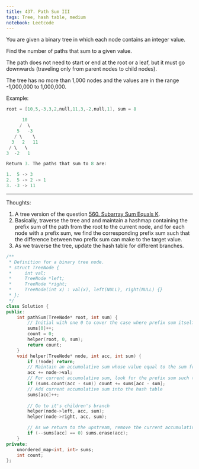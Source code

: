 ```yaml
---
title: 437. Path Sum III
tags: Tree, hash table, medium
notebook: Leetcode
---
```

You are given a binary tree in which each node contains an integer value.

Find the number of paths that sum to a given value.

The path does not need to start or end at the root or a leaf, but it must go downwards (traveling only from parent nodes to child nodes).

The tree has no more than 1,000 nodes and the values are in the range -1,000,000 to 1,000,000.

Example:

```c++
root = [10,5,-3,3,2,null,11,3,-2,null,1], sum = 8

      10
     /  \
    5   -3
   / \    \
  3   2   11
 / \   \
3  -2   1

Return 3. The paths that sum to 8 are:

1.  5 -> 3
2.  5 -> 2 -> 1
3. -3 -> 11
```

----------
Thoughts:
1. A tree version of the question [560. Subarray Sum Equals K](https://leetcode.com/problems/subarray-sum-equals-k/).
2. Basically, traverse the tree and and maintain a hashmap containing the prefix sum of the path from the root to the current node, and for each node with a prefix sum, we find the corresponding prefix sum such that the difference between two prefix sum can make to the target value.
3. As we traverse the tree, update the hash table for different branches.

```c++
/**
 * Definition for a binary tree node.
 * struct TreeNode {
 *     int val;
 *     TreeNode *left;
 *     TreeNode *right;
 *     TreeNode(int x) : val(x), left(NULL), right(NULL) {}
 * };
 */
class Solution {
public:
    int pathSum(TreeNode* root, int sum) {
        // Initial with one 0 to cover the case where prefix sum itself can make to the target sum
        sums[0]++;
        count = 0;
        helper(root, 0, sum);
        return count;
    }
    void helper(TreeNode* node, int acc, int sum) {
        if (!node) return;
        // Maintain an accumulative sum whose value equal to the sum from root to current node
        acc += node->val;
        // For current accumulative sum, look for the prefix sum such that acc - prefix = sum
        if (sums.count(acc - sum)) count += sums[acc - sum];
        // Add current accumulative sum into the hash table
        sums[acc]++;
        
        // Go to it's children's branch
        helper(node->left, acc, sum);
        helper(node->right, acc, sum);

        // As we return to the upstream, remove the current accumulative sum from the hash table
        if (--sums[acc] == 0) sums.erase(acc);
    }
private:
    unordered_map<int, int> sums;
    int count;
};
```